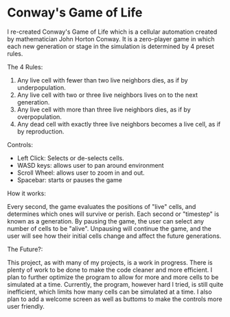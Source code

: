 # Conway's Game of Life
I re-created Conway's Game of Life which is a cellular automation created by mathematician John Horton Conway. It is a zero-player game in which each new generation or stage in the simulation is determined by 4 preset rules. 

The 4 Rules:
1. Any live cell with fewer than two live neighbors dies, as if by underpopulation.
2. Any live cell with two or three live neighbors lives on to the next generation.
3. Any live cell with more than three live neighbors dies, as if by overpopulation.
4. Any dead cell with exactly three live neighbors becomes a live cell, as if by reproduction.

Controls:
- Left Click: Selects or de-selects cells.
- WASD keys: allows user to pan around environment
- Scroll Wheel: allows user to zoom in and out.
- Spacebar: starts or pauses the game

How it works:

Every second, the game evaluates the positions of "live" cells, and determines which ones will survive or perish. Each second or "timestep" is known as a generation. By pausing the game, the user can select any number of cells to be "alive". Unpausing will continue the game, and the user will see how their initial cells change and affect the future generations. 

The Future?:

This project, as with many of my projects, is a work in progress. There is plenty of work to be done to make the code cleaner and more efficient. I plan to further optimize the program to allow for more and more cells to be simulated at a time. Currently, the program, however hard I tried, is still quite inefficient, which limits how many cells can be simulated at a time. I also plan to add a welcome screen as well as buttoms to make the controls more user friendly. 
